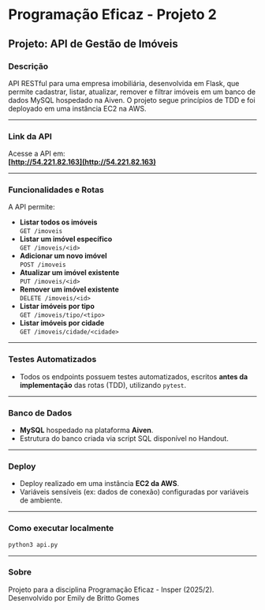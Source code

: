 # Programação Eficaz - Projeto 2

## Projeto: API de Gestão de Imóveis

### Descrição

API RESTful para uma empresa imobiliária, desenvolvida em Flask, que permite cadastrar, listar, atualizar, remover e filtrar imóveis em um banco de dados MySQL hospedado na Aiven. O projeto segue princípios de TDD e foi deployado em uma instância EC2 na AWS.

---

### Link da API

Acesse a API em:  
**[http://54.221.82.163](http://54.221.82.163)**  

---

### Funcionalidades e Rotas

A API permite:

- **Listar todos os imóveis**  
  `GET /imoveis`
- **Listar um imóvel específico**  
  `GET /imoveis/<id>`
- **Adicionar um novo imóvel**  
  `POST /imoveis`
- **Atualizar um imóvel existente**  
  `PUT /imoveis/<id>`
- **Remover um imóvel existente**  
  `DELETE /imoveis/<id>`
- **Listar imóveis por tipo**  
  `GET /imoveis/tipo/<tipo>`
- **Listar imóveis por cidade**  
  `GET /imoveis/cidade/<cidade>`

---

### Testes Automatizados

- Todos os endpoints possuem testes automatizados, escritos **antes da implementação** das rotas (TDD), utilizando `pytest`.

---

### Banco de Dados

- **MySQL** hospedado na plataforma **Aiven**.
- Estrutura do banco criada via script SQL disponível no Handout.

---

### Deploy

- Deploy realizado em uma instância **EC2 da AWS**.
- Variáveis sensíveis (ex: dados de conexão) configuradas por variáveis de ambiente.

---

### Como executar localmente

```bash
python3 api.py
```
---

### Sobre
Projeto para a disciplina Programação Eficaz - Insper (2025/2).
Desenvolvido por Emily de Britto Gomes